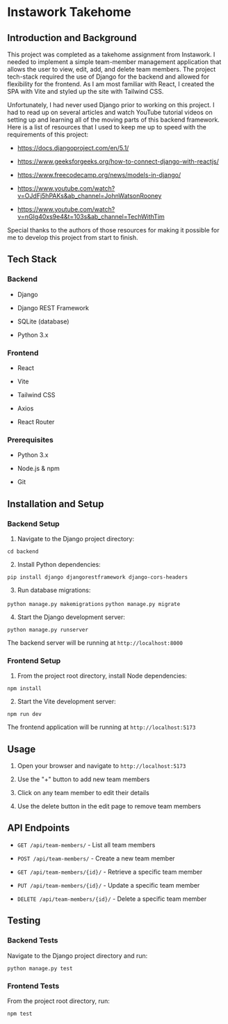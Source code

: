 # Instawork Takehome
## Introduction and Background

This project was completed as a takehome assignment from Instawork. I needed to implement a simple team-member management application that allows the user to view, edit, add, and delete team members. The project tech-stack required the use of Django for the backend and allowed for flexibility for the frontend. As I am most familiar with React, I created the SPA with Vite and styled up the site with Tailwind CSS.

Unfortunately, I had never used Django prior to working on this project. I had to read up on several articles and watch YouTube tutorial videos on setting up and learning all of the moving parts of this backend framework. Here is a list of resources that I used to keep me up to speed with the requirements of this project:

- https://docs.djangoproject.com/en/5.1/

- https://www.geeksforgeeks.org/how-to-connect-django-with-reactjs/

- https://www.freecodecamp.org/news/models-in-django/

- https://www.youtube.com/watch?v=OJdFj5hPAKs&ab_channel=JohnWatsonRooney

- https://www.youtube.com/watch?v=nGIg40xs9e4&t=103s&ab_channel=TechWithTim

Special thanks to the authors of those resources for making it possible for me to develop this project from start to finish.

## Tech Stack
### Backend

- Django

- Django REST Framework

- SQLite (database)

- Python 3.x

### Frontend

- React

- Vite

- Tailwind CSS

- Axios

- React Router

### Prerequisites

- Python 3.x

- Node.js & npm

- Git

## Installation and Setup
### Backend Setup

1. Navigate to the Django project directory:

`cd backend`

2. Install Python dependencies:

`pip install django djangorestframework django-cors-headers`

3. Run database migrations:

`python manage.py makemigrations` 
`python manage.py migrate`

4. Start the Django development server:

`python manage.py runserver`

The backend server will be running at `http://localhost:8000`

### Frontend Setup
1. From the project root directory, install Node dependencies:

`npm install`

2. Start the Vite development server:

`npm run dev`

The frontend application will be running at `http://localhost:5173`

## Usage

1. Open your browser and navigate to `http://localhost:5173`

2. Use the "+" button to add new team members

3. Click on any team member to edit their details

4. Use the delete button in the edit page to remove team members

## API Endpoints

-  `GET /api/team-members/` - List all team members

-  `POST /api/team-members/` - Create a new team member

-  `GET /api/team-members/{id}/` - Retrieve a specific team member

-  `PUT /api/team-members/{id}/` - Update a specific team member

-  `DELETE /api/team-members/{id}/` - Delete a specific team member

## Testing
### Backend Tests

Navigate to the Django project directory and run:

`python manage.py test`

### Frontend Tests

From the project root directory, run:

`npm test`
